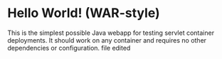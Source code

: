Hello World! (WAR-style)
===============

This is the simplest possible Java webapp for testing servlet container deployments.  It should work on any container and requires no other dependencies or configuration.
file edited
